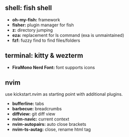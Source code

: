 ## shell: fish shell

- **oh-my-fish:** framework
- **fisher:** plugin manager for fish
- **z:** directory jumping
- **eza:** replacement for ls command (exa is unmaintained)
- **fzf:** fuzzy find to find files/folders


## terminal: kitty & wezterm

- **FiraMono Nerd Font:** font supports icons

## nvim

use kickstart.nvim as starting point with additional plugins. 

- **bufferline:** tabs
- **barbecue:** breadcrumbs
- **diffview:** git diff view
- **nvim-navic:** current context 
- **nvim-autopairs:** auto close brackets
- **nvim-ts-autag:** close, rename html tag
